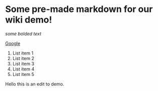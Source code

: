 # Some pre-made markdown for our wiki demo!

*some bolded text*

[Google](https://www.google.com/)

1. List item 1
2. List item 2
3. List item 3
4. List item 4
5. List item 5

Hello this is an edit to demo.